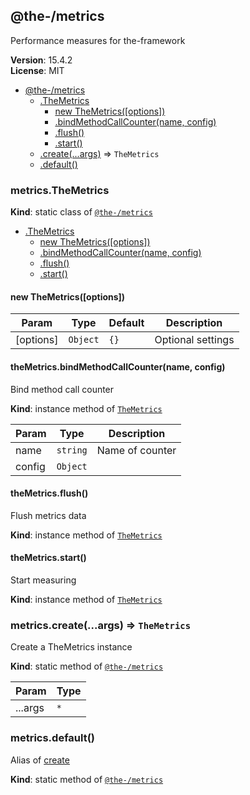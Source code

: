<!--- Code generated by @the-/script-doc. DO NOT EDIT. -->

<a name="module_@the-/metrics"></a>

## @the-/metrics
Performance measures for the-framework

**Version**: 15.4.2  
**License**: MIT  

* [@the-/metrics](#module_@the-/metrics)
    * [.TheMetrics](#module_@the-/metrics.TheMetrics)
        * [new TheMetrics([options])](#new_module_@the-/metrics.TheMetrics_new)
        * [.bindMethodCallCounter(name, config)](#module_@the-/metrics.TheMetrics+bindMethodCallCounter)
        * [.flush()](#module_@the-/metrics.TheMetrics+flush)
        * [.start()](#module_@the-/metrics.TheMetrics+start)
    * [.create(...args)](#module_@the-/metrics.create) ⇒ <code>TheMetrics</code>
    * [.default()](#module_@the-/metrics.default)

<a name="module_@the-/metrics.TheMetrics"></a>

### metrics.TheMetrics
**Kind**: static class of [<code>@the-/metrics</code>](#module_@the-/metrics)  

* [.TheMetrics](#module_@the-/metrics.TheMetrics)
    * [new TheMetrics([options])](#new_module_@the-/metrics.TheMetrics_new)
    * [.bindMethodCallCounter(name, config)](#module_@the-/metrics.TheMetrics+bindMethodCallCounter)
    * [.flush()](#module_@the-/metrics.TheMetrics+flush)
    * [.start()](#module_@the-/metrics.TheMetrics+start)

<a name="new_module_@the-/metrics.TheMetrics_new"></a>

#### new TheMetrics([options])

| Param | Type | Default | Description |
| --- | --- | --- | --- |
| [options] | <code>Object</code> | <code>{}</code> | Optional settings |

<a name="module_@the-/metrics.TheMetrics+bindMethodCallCounter"></a>

#### theMetrics.bindMethodCallCounter(name, config)
Bind method call counter

**Kind**: instance method of [<code>TheMetrics</code>](#module_@the-/metrics.TheMetrics)  

| Param | Type | Description |
| --- | --- | --- |
| name | <code>string</code> | Name of counter |
| config | <code>Object</code> |  |

<a name="module_@the-/metrics.TheMetrics+flush"></a>

#### theMetrics.flush()
Flush metrics data

**Kind**: instance method of [<code>TheMetrics</code>](#module_@the-/metrics.TheMetrics)  
<a name="module_@the-/metrics.TheMetrics+start"></a>

#### theMetrics.start()
Start measuring

**Kind**: instance method of [<code>TheMetrics</code>](#module_@the-/metrics.TheMetrics)  
<a name="module_@the-/metrics.create"></a>

### metrics.create(...args) ⇒ <code>TheMetrics</code>
Create a TheMetrics instance

**Kind**: static method of [<code>@the-/metrics</code>](#module_@the-/metrics)  

| Param | Type |
| --- | --- |
| ...args | <code>\*</code> | 

<a name="module_@the-/metrics.default"></a>

### metrics.default()
Alias of [create](#module_@the-/metrics.create)

**Kind**: static method of [<code>@the-/metrics</code>](#module_@the-/metrics)
